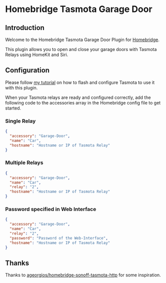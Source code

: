 # Homebridge Tasmota Garage Door

## Introduction
Welcome to the Homebridge Tasmota Garage Door Plugin for [Homebridge](https://github.com/homebridge/homebridge).

This plugin allows you to open and close your garage doors with Tasmota Relays using HomeKit and Siri.

## Configuration
Please follow [my tutorial](https://github.com/LaurensKDev/homebridge-garage-door-instructions) on how to flash and configure Tasmota to use it with this plugin.

When your Tasmota relays are ready and configured correctly, add the following code to the accessories array in the Homebridge config file to get started.

### Single Relay

```json
{
  "accessory": "Garage-Door",
  "name": "Car",
  "hostname": "Hostname or IP of Tasmota Relay"
}
```

### Multiple Relays

```json
{
  "accessory": "Garage-Door",
  "name": "Car",
  "relay": "2",
  "hostname": "Hostname or IP of Tasmota Relay"
}
```

### Password specified in Web Interface

```json
{
  "accessory": "Garage-Door",
  "name": "Car",
  "relay": "2",
  "password": "Password of the Web-Interface",
  "hostname": "Hostname or IP of Tasmota Relay"
}
```

## Thanks
Thanks to [ageorgios/homebridge-sonoff-tasmota-http](https://github.com/ageorgios/homebridge-sonoff-tasmota-http) for some inspiration.